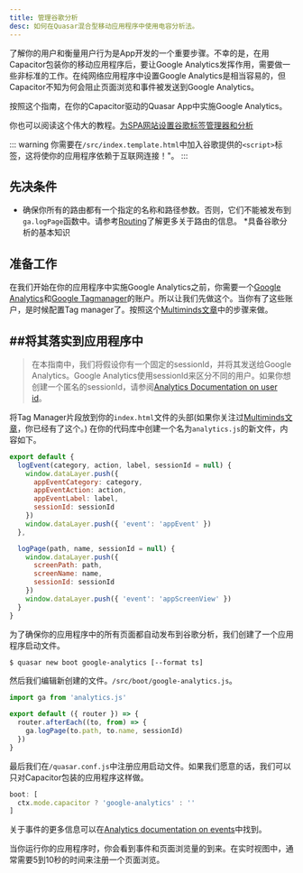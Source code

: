 ```yaml
---
title: 管理谷歌分析
desc: 如何在Quasar混合型移动应用程序中使用电容分析法。
---
```

了解你的用户和衡量用户行为是App开发的一个重要步骤。不幸的是，在用Capacitor包装你的移动应用程序后，要让Google Analytics发挥作用，需要做一些非标准的工作。在纯网络应用程序中设置Google Analytics是相当容易的，但Capacitor不知为何会阻止页面浏览和事件被发送到Google Analytics。

按照这个指南，在你的Capacitor驱动的Quasar App中实施Google Analytics。

你也可以阅读这个伟大的教程。[为SPA网站设置谷歌标签管理器和分析](https://jannerantala.com/tutorials/quasar-framework-google-tag-manager-and-analytics-setup-for-an-spa-website/)

::: warning
你需要在`/src/index.template.html`中加入谷歌提供的`<script>`标签，这将使你的应用程序依赖于互联网连接！"。
:::

## 先决条件
* 确保你所有的路由都有一个指定的名称和路径参数。否则，它们不能被发布到`ga.logPage`函数中。请参考[Routing](/quasar-cli/routing)了解更多关于路由的信息。
*具备谷歌分析的基本知识

## 准备工作
在我们开始在你的应用程序中实施Google Analytics之前，你需要一个[Google Analytics](https://analytics.google.com)和[Google Tagmanager](https://tagmanager.google.com/)的账户。所以让我们先做这个。当你有了这些账户，是时候配置Tag manager了。按照这个[Multiminds文章](https://www.multiminds.eu/blog/2016/12/google-analytics-and-tag-manager-with-ionic-and-cordova-apps/)中的步骤来做。

## ##将其落实到应用程序中
> 在本指南中，我们将假设你有一个固定的sessionId，并将其发送给Google Analytics。Google Analytics使用sessionId来区分不同的用户。如果你想创建一个匿名的sessionId，请参阅[Analytics Documentation on user id](https://developers.google.com/analytics/devguides/collection/analyticsjs/cookies-user-id)。

将Tag Manager片段放到你的`index.html`文件的头部(如果你关注过[Multiminds文章](http://www.multiminds.eu/2016/12/06/google-analytics-tag-manager-ionic-cordova/)，你已经有了这个。) 在你的代码库中创建一个名为`analytics.js`的新文件，内容如下。

```javascript
export default {
  logEvent(category, action, label, sessionId = null) {
    window.dataLayer.push({
      appEventCategory: category,
      appEventAction: action,
      appEventLabel: label,
      sessionId: sessionId
    })
    window.dataLayer.push({ 'event': 'appEvent' })
  },

  logPage(path, name, sessionId = null) {
    window.dataLayer.push({
      screenPath: path,
      screenName: name,
      sessionId: sessionId
    })
    window.dataLayer.push({ 'event': 'appScreenView' })
  }
}
```

为了确保你的应用程序中的所有页面都自动发布到谷歌分析，我们创建了一个应用程序启动文件。

```bash
$ quasar new boot google-analytics [--format ts]
```

然后我们编辑新创建的文件。`/src/boot/google-analytics.js`。

```js
import ga from 'analytics.js'

export default ({ router }) => {
  router.afterEach((to, from) => {
    ga.logPage(to.path, to.name, sessionId)
  })
}
```

最后我们在`/quasar.conf.js`中注册应用启动文件。如果我们愿意的话，我们可以只对Capacitor包装的应用程序这样做。

```js
boot: [
  ctx.mode.capacitor ? 'google-analytics' : ''
]
```

关于事件的更多信息可以在[Analytics documentation on events](https://developers.google.com/analytics/devguides/collection/analyticsjs/events)中找到。

当你运行你的应用程序时，你会看到事件和页面浏览量的到来。在实时视图中，通常需要5到10秒的时间来注册一个页面浏览。
